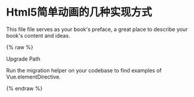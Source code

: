 # Html5简单动画的几种实现方式

This file file serves as your book's preface, a great place to describe your book's content and ideas.

[](codepen://indrekpaas/rrmvRp?theme=0)

{% raw %}

Upgrade Path

Run the migration helper on your codebase to find examples of Vue.elementDirective.

{% endraw %}


